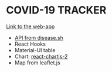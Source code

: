 # COVID-19 TRACKER

[Link to the web-app](https://covid-19-tracker-3d6d5.web.app)

- [API from disease.sh](https://disease.sh/)
- React Hooks
- Material-UI table
- Chart: [react-chartjs-2](https://github.com/jerairrest/react-chartjs-2)
- Map from leaflet.js